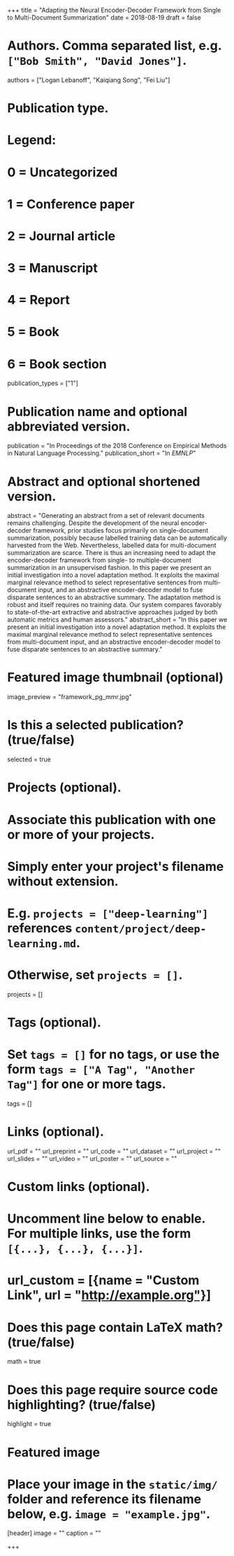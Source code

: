 +++
title = "Adapting the Neural Encoder-Decoder Framework from Single to Multi-Document Summarization"
date = 2018-08-19
draft = false

# Authors. Comma separated list, e.g. `["Bob Smith", "David Jones"]`.
authors = ["Logan Lebanoff", "Kaiqiang Song", "Fei Liu"]

# Publication type.
# Legend:
# 0 = Uncategorized
# 1 = Conference paper
# 2 = Journal article
# 3 = Manuscript
# 4 = Report
# 5 = Book
# 6 = Book section
publication_types = ["1"]

# Publication name and optional abbreviated version.
publication = "In Proceedings of the 2018 Conference on Empirical Methods in Natural Language Processing."
publication_short = "In *EMNLP*"

# Abstract and optional shortened version.
abstract = "Generating an abstract from a set of relevant documents remains challenging. Despite the development of the neural encoder-decoder framework, prior studies focus primarily on single-document summarization, possibly because labelled training data can be automatically harvested from the Web. Nevertheless, labelled data for multi-document summarization are scarce. There is thus an increasing need to adapt the encoder-decoder framework from single- to multiple-document summarization in an unsupervised fashion. In this paper we present an initial investigation into a novel adaptation method. It exploits the maximal marginal relevance method to select representative sentences from multi-document input, and an abstractive encoder-decoder model to fuse disparate sentences to an abstractive summary. The adaptation method is robust and itself requires no training data. Our system compares favorably to state-of-the-art extractive and abstractive approaches judged by both automatic metrics and human assessors."
abstract_short = "In this paper we present an initial investigation into a novel adaptation method. It exploits the maximal marginal relevance method to select representative sentences from multi-document input, and an abstractive encoder-decoder model to fuse disparate sentences to an abstractive summary."

# Featured image thumbnail (optional)
image_preview = "framework_pg_mmr.jpg"

# Is this a selected publication? (true/false)
selected = true

# Projects (optional).
#   Associate this publication with one or more of your projects.
#   Simply enter your project's filename without extension.
#   E.g. `projects = ["deep-learning"]` references `content/project/deep-learning.md`.
#   Otherwise, set `projects = []`.
projects = []

# Tags (optional).
#   Set `tags = []` for no tags, or use the form `tags = ["A Tag", "Another Tag"]` for one or more tags.
tags = []

# Links (optional).
url_pdf = ""
url_preprint = ""
url_code = ""
url_dataset = ""
url_project = ""
url_slides = ""
url_video = ""
url_poster = ""
url_source = ""

# Custom links (optional).
#   Uncomment line below to enable. For multiple links, use the form `[{...}, {...}, {...}]`.
# url_custom = [{name = "Custom Link", url = "http://example.org"}]

# Does this page contain LaTeX math? (true/false)
math = true

# Does this page require source code highlighting? (true/false)
highlight = true

# Featured image
# Place your image in the `static/img/` folder and reference its filename below, e.g. `image = "example.jpg"`.
[header]
image = ""
caption = ""

+++

